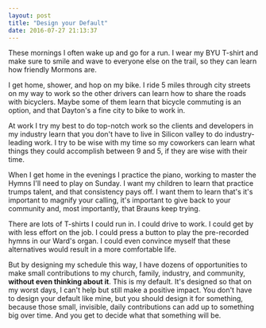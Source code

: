 ```yaml
---
layout: post
title: "Design your Default"
date: 2016-07-27 21:13:37
---
```


These mornings I often wake up and go for a run. I wear my BYU T-shirt and make sure to smile and wave to everyone else on the trail, so they can learn how friendly Mormons are.

I get home, shower, and hop on my bike. I ride 5 miles through city streets on my way to work so the other drivers can learn how to share the roads with bicyclers. Maybe some of them learn that bicycle commuting is an option, and that Dayton's a fine city to bike to work in.

At work I try my best to do top-notch work so the clients and developers in my industry learn that you don't have to live in Silicon valley to do industry-leading work. I try to be wise with my time so my coworkers can learn what things they could accomplish between 9 and 5, if they are wise with their time.

When I get home in the evenings I practice the piano, working to master the Hymns I'll need to play on Sunday. I want my children to learn that practice trumps talent, and that consistency pays off. I want them to learn that's it's important to magnify your calling, it's important to give back to your community and, most importantly, that Brauns keep trying.

There are lots of T-shirts I could run in. I could drive to work. I could get by with less effort on the job. I could press a button to play the pre-recorded hymns in our Ward's organ. I could even convince myself that these alternatives would result in a more comfortable life.

But by designing my schedule this way, I have dozens of opportunities to make small contributions to my church, family, industry, and community, **without even thinking about it**. This is my default. It's designed so that on my worst days, I can't help but still make a positive impact. You don't have to design your default like mine, but you should design it for something, because those small, invisible, daily contributions can add up to something big over time. And you get to decide what that something will be.